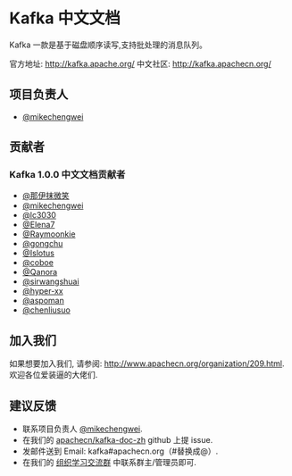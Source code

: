 # Kafka 中文文档
  
Kafka 一款是基于磁盘顺序读写,支持批处理的消息队列。

官方地址:  <http://kafka.apache.org/>
中文社区: <http://kafka.apachecn.org/> 


## 项目负责人

* [@mikechengwei](https://github.com/apachecn/kafka-doc-zh.git)

## 贡献者

### Kafka 1.0.0 中文文档贡献者

* [@那伊抹微笑](https://github.com/wangyangting>)
* [@mikechengwei](https://github.com/mikechengwei>)
* [@lc3030](https://github.com/lc3030>)
* [@Elena7](https://github.com/Elena7>)
* [@Raymoonkie](https://github.com/Raymoonkie>)
* [@gongchu](https://github.com/gongchu>)
* [@Islotus](https://github.com/Islotus>)
* [@coboe](https://github.com/coboe>)
* [@Qanora](https://github.com/Qanora>)
* [@sirwangshuai](https://github.com/sirwangshuai>)
* [@hyper-xx](https://github.com/hyper-xx>)
* [@aspoman](https://github.com/aspoman>)
* [@chenliusuo](https://github.com/chenliusuo>)



## 加入我们

如果想要加入我们, 请参阅: <http://www.apachecn.org/organization/209.html>.  
欢迎各位爱装逼的大佬们.

## 建议反馈

*  联系项目负责人 [@mikechengwei](https://github.com/mikechengwei).
*  在我们的 [apachecn/kafka-doc-zh](https://github.com/apachecn/kafka-doc-zh) github 上提 issue.
*  发邮件送到 Email: kafka#apachecn.org（#替换成@）.
*  在我们的 [组织学习交流群](http://www.apachecn.org/organization/348.html) 中联系群主/管理员即可.

